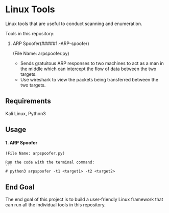 # Linux Tools
Linux tools that are useful to conduct scanning and enumeration.

Tools in this repository:

1. ARP Spoofer(#####1.-ARP-spoofer) 
      
      (File Name: arpspoofer.py)
    - Sends gratuitous ARP responses to two machines to act as a man in the middle which can intercept the flow of data between the two targets.
    - Use wireshark to view the packets being transferred between the two targets.
    
## Requirements
Kali Linux,
Python3

## Usage

#### 1. ARP Spoofer
    (File Name: arpspoofer.py)
    
    Run the code with the terminal command:
    ```
    # python3 arpspoofer -t1 <target1> -t2 <target2>
## End Goal
The end goal of this project is to build a user-friendly Linux framework that can run all the individual tools in this repository.
